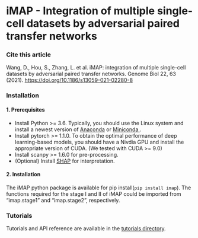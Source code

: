 
# iMAP - Integration of multiple single-cell datasets by adversarial paired transfer networks

### Cite this article
Wang, D., Hou, S., Zhang, L. et al. iMAP: integration of multiple single-cell datasets by adversarial paired transfer networks. Genome Biol 22, 63 (2021).
https://doi.org/10.1186/s13059-021-02280-8


### Installation

#### 1. Prerequisites

<ul>
    <li>Install Python >= 3.6. Typically, you should use the Linux system and install a newest version of <a href='https://www.anaconda.com/'>Anaconda</a> or <a href = 'https://docs.conda.io/en/latest/miniconda.html'> Miniconda </a>.</li>
    <li>Install pytorch >= 1.1.0. To obtain the optimal performance of deep learning-based models, you should have a Nivdia GPU and install the appropriate version of CUDA. (We tested with CUDA >= 9.0)</li>
    <li> Install scanpy >= 1.6.0 for pre-processing. </li>
    <li>(Optional) Install <a href='https://github.com/slundberg/shap'>SHAP</a> for interpretation.</li>
</ul>

#### 2. Installation

The iMAP python package is available for pip install(`pip install imap`). The functions required for the stage I and II of iMAP could be imported from “imap.stage1” and “imap.stage2”, respectively.

### Tutorials

Tutorials and API reference are available in the <a href='tutorials/cell_lines_tutorial.md'>tutorials directory</a>. 
